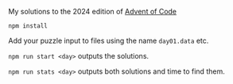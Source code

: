 My solutions to the 2024 edition of [Advent of Code](https://adventofcode.com/2022)

`npm install`

Add your puzzle input to files using the name `day01.data` etc.

`npm run start <day>` outputs the solutions.

`npm run stats <day>` outputs both solutions and time to find them.